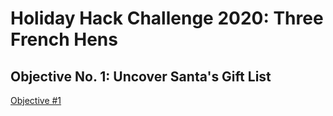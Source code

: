 # Holiday Hack Challenge 2020: Three French Hens

## Objective No. 1: Uncover Santa's Gift List
[Objective #1](screenshots/objective-1.jpg)



